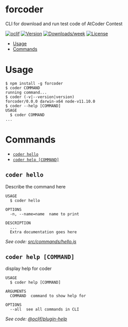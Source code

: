 forcoder
========

CLI for download and run test code of AtCoder Contest

[![oclif](https://img.shields.io/badge/cli-oclif-brightgreen.svg)](https://oclif.io)
[![Version](https://img.shields.io/npm/v/forcoder.svg)](https://npmjs.org/package/forcoder)
[![Downloads/week](https://img.shields.io/npm/dw/forcoder.svg)](https://npmjs.org/package/forcoder)
[![License](https://img.shields.io/npm/l/forcoder.svg)](https://github.com/progfay/forcoder/blob/master/package.json)

<!-- toc -->
* [Usage](#usage)
* [Commands](#commands)
<!-- tocstop -->
# Usage
<!-- usage -->
```sh-session
$ npm install -g forcoder
$ coder COMMAND
running command...
$ coder (-v|--version|version)
forcoder/0.0.0 darwin-x64 node-v11.10.0
$ coder --help [COMMAND]
USAGE
  $ coder COMMAND
...
```
<!-- usagestop -->
# Commands
<!-- commands -->
* [`coder hello`](#coder-hello)
* [`coder help [COMMAND]`](#coder-help-command)

## `coder hello`

Describe the command here

```
USAGE
  $ coder hello

OPTIONS
  -n, --name=name  name to print

DESCRIPTION
  ...
  Extra documentation goes here
```

_See code: [src/commands/hello.js](https://github.com/progfay/forcoder/blob/v0.0.0/src/commands/hello.js)_

## `coder help [COMMAND]`

display help for coder

```
USAGE
  $ coder help [COMMAND]

ARGUMENTS
  COMMAND  command to show help for

OPTIONS
  --all  see all commands in CLI
```

_See code: [@oclif/plugin-help](https://github.com/oclif/plugin-help/blob/v2.1.6/src/commands/help.ts)_
<!-- commandsstop -->
